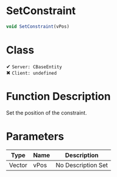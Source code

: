 # SetConstraint
```js	
void SetConstraint(vPos)
```
# Class
✔ `Server: CBaseEntity`  
✖ `Client: undefined`  

# Function Description
Set the position of the constraint.
# Parameters
Type|Name|Description
--|--|--
Vector|vPos|No Description Set
